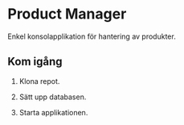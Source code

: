 # Product Manager

Enkel konsolapplikation för hantering av produkter.

## Kom igång

1. Klona repot.

2. Sätt upp databasen.

3. Starta applikationen.
